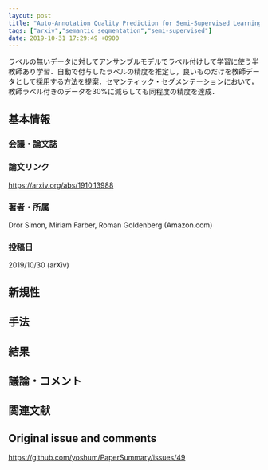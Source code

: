 ```yaml
---
layout: post
title: "Auto-Annotation Quality Prediction for Semi-Supervised Learning with Ensembles"
tags: ["arxiv","semantic segmentation","semi-supervised"]
date: 2019-10-31 17:29:49 +0900
---
```


ラベルの無いデータに対してアンサンブルモデルでラベル付けして学習に使う半教師あり学習．自動で付与したラベルの精度を推定し，良いものだけを教師データとして採用する方法を提案．セマンティック・セグメンテーションにおいて，教師ラベル付きのデータを30%に減らしても同程度の精度を達成．

## 基本情報
### 会議・論文誌

### 論文リンク
https://arxiv.org/abs/1910.13988

### 著者・所属
Dror Simon, Miriam Farber, Roman Goldenberg (Amazon.com)

### 投稿日
2019/10/30 (arXiv)

## 新規性

## 手法

## 結果

## 議論・コメント

## 関連文献


## Original issue and comments

https://github.com/yoshum/PaperSummary/issues/49
